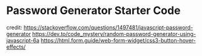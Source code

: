 # Password Generator Starter Code
credit: https://stackoverflow.com/questions/1497481/javascript-password-generator
        https://dev.to/code_mystery/random-password-generator-using-javascript-6a
        https://html.form.guide/web-form-widget/css3-button-hover-effects/